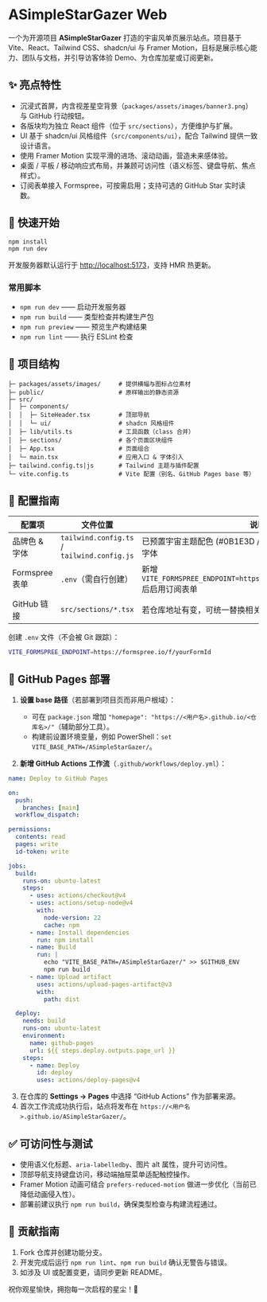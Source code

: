 ﻿# ASimpleStarGazer Web

一个为开源项目 **ASimpleStarGazer** 打造的宇宙风单页展示站点。项目基于 Vite、React、Tailwind CSS、shadcn/ui 与 Framer Motion，目标是展示核心能力、团队与文档，并引导访客体验 Demo、为仓库加星或订阅更新。

## ✨ 亮点特性
- 沉浸式首屏，内含视差星空背景（`packages/assets/images/banner3.png`）与 GitHub 行动按钮。
- 各版块均为独立 React 组件（位于 `src/sections`），方便维护与扩展。
- UI 基于 shadcn/ui 风格组件（`src/components/ui`），配合 Tailwind 提供一致设计语言。
- 使用 Framer Motion 实现平滑的进场、滚动动画，营造未来感体验。
- 桌面 / 平板 / 移动响应式布局，并兼顾可访问性（语义标签、键盘导航、焦点样式）。
- 订阅表单接入 Formspree，可按需启用；支持可选的 GitHub Star 实时读数。

## 🚀 快速开始

```bash
npm install
npm run dev
```

开发服务器默认运行于 <http://localhost:5173>，支持 HMR 热更新。

### 常用脚本
- `npm run dev` —— 启动开发服务器
- `npm run build` —— 类型检查并构建生产包
- `npm run preview` —— 预览生产构建结果
- `npm run lint` —— 执行 ESLint 检查

## 🧱 项目结构

```
├─ packages/assets/images/     # 提供横幅与图标占位素材
├─ public/                     # 原样输出的静态资源
├─ src/
│  ├─ components/
│  │  ├─ SiteHeader.tsx        # 顶部导航
│  │  └─ ui/                   # shadcn 风格组件
│  ├─ lib/utils.ts             # 工具函数（class 合并）
│  ├─ sections/                # 各个页面区块组件
│  ├─ App.tsx                  # 页面组合
│  └─ main.tsx                 # 应用入口 & 字体引入
├─ tailwind.config.ts|js       # Tailwind 主题与插件配置
└─ vite.config.ts              # Vite 配置（别名、GitHub Pages base 等）
```

## 🔧 配置指南

| 配置项 | 文件位置 | 说明 |
| --- | --- | --- |
| 品牌色 & 字体 | `tailwind.config.ts` / `tailwind.config.js` | 已预置宇宙主题配色 (#0B1E3D / #6E4AFF / #FFD66B) 与 Inter 字体 |
| Formspree 表单 | `.env`（需自行创建） | 新增 `VITE_FORMSPREE_ENDPOINT=https://formspree.io/f/yourFormId` 后启用订阅表单 |
| GitHub 链接 | `src/sections/*.tsx` | 若仓库地址有变，可统一替换相关链接 |

创建 `.env` 文件（不会被 Git 跟踪）：

```bash
VITE_FORMSPREE_ENDPOINT=https://formspree.io/f/yourFormId
```

## 📄 GitHub Pages 部署

1. **设置 base 路径**（若部署到项目页而非用户根域）：
   - 可在 `package.json` 增加 `"homepage": "https://<用户名>.github.io/<仓库名>/"`（辅助部分工具）。
   - 构建前设置环境变量，例如 PowerShell：`set VITE_BASE_PATH=/ASimpleStarGazer/`。

2. **新增 GitHub Actions 工作流**（`.github/workflows/deploy.yml`）：

```yaml
name: Deploy to GitHub Pages

on:
  push:
    branches: [main]
  workflow_dispatch:

permissions:
  contents: read
  pages: write
  id-token: write

jobs:
  build:
    runs-on: ubuntu-latest
    steps:
      - uses: actions/checkout@v4
      - uses: actions/setup-node@v4
        with:
          node-version: 22
          cache: npm
      - name: Install dependencies
        run: npm install
      - name: Build
        run: |
          echo "VITE_BASE_PATH=/ASimpleStarGazer/" >> $GITHUB_ENV
          npm run build
      - name: Upload artifact
        uses: actions/upload-pages-artifact@v3
        with:
          path: dist

  deploy:
    needs: build
    runs-on: ubuntu-latest
    environment:
      name: github-pages
      url: ${{ steps.deploy.outputs.page_url }}
    steps:
      - name: Deploy
        id: deploy
        uses: actions/deploy-pages@v4
```

3. 在仓库的 **Settings → Pages** 中选择 “GitHub Actions” 作为部署来源。
4. 首次工作流成功执行后，站点将发布在 `https://<用户名>.github.io/ASimpleStarGazer/`。

## ✅ 可访问性与测试
- 使用语义化标题、`aria-labelledby`、图片 alt 属性，提升可访问性。
- 顶部导航支持键盘访问，移动端抽屉菜单适配触控操作。
- Framer Motion 动画可结合 `prefers-reduced-motion` 做进一步优化（当前已降低动画侵入性）。
- 部署前建议执行 `npm run build`，确保类型检查与构建流程通过。

## 🤝 贡献指南
1. Fork 仓库并创建功能分支。
2. 开发完成后运行 `npm run lint`、`npm run build` 确认无警告与错误。
3. 如涉及 UI 或配置变更，请同步更新 README。

祝你观星愉快，拥抱每一次启程的星尘！🌌
